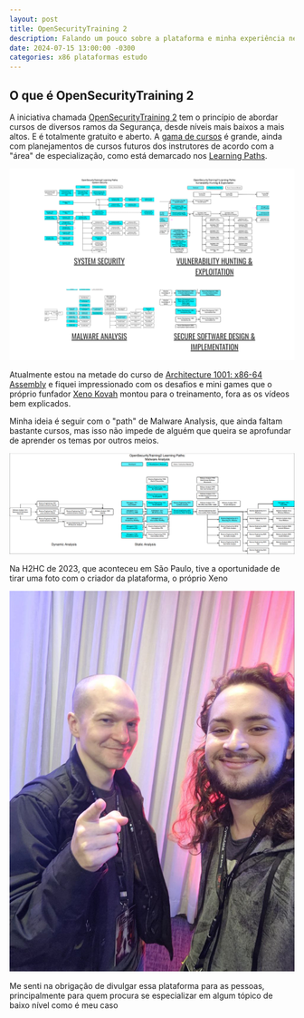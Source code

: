 ```yaml
---
layout: post
title: OpenSecurityTraining 2
description: Falando um pouco sobre a plataforma e minha experiência nela
date: 2024-07-15 13:00:00 -0300
categories: x86 plataformas estudo
---
```


## O que é OpenSecurityTraining 2

A iniciativa chamada [OpenSecurityTraining 2](https://opensecuritytraining.info/Home.html) tem o princípio de abordar cursos de diversos ramos da Segurança, desde níveis mais baixos a mais altos. E é totalmente gratuito e aberto. A [gama de cursos](https://p.ost2.fyi/courses) é grande, ainda com planejamentos de cursos futuros dos instrutores de acordo com a "área" de especialização, como está demarcado nos [Learning Paths](https://opensecuritytraining.info/Learning%20Paths.html).

![image](images/learning-paths.png)


Atualmente estou na metade do curso de [Architecture 1001: x86-64 Assembly](https://p.ost2.fyi/courses/course-v1:OpenSecurityTraining2+Arch1001_x86-64_Asm+2021_v1/about) e fiquei impressionado com os desafios e mini games que o próprio funfador [Xeno Kovah](https://twitter.com/xenokovah) montou para o treinamento, fora as os vídeos bem explicados. 

Minha ideia é seguir com o "path" de Malware Analysis, que ainda faltam bastante cursos, mas isso não impede de alguém que queira se aprofundar de aprender os temas por outros meios.

![image2](images/malware-analysis.png)

Na H2HC de 2023, que aconteceu em São Paulo, tive a oportunidade de tirar uma foto com o criador da plataforma, o próprio Xeno

![image3](images/photo_2024-07-15_12-14-33.jpg)

Me senti na obrigação de divulgar essa plataforma para as pessoas, principalmente para quem procura se especializar em algum tópico de baixo nível como é meu caso

